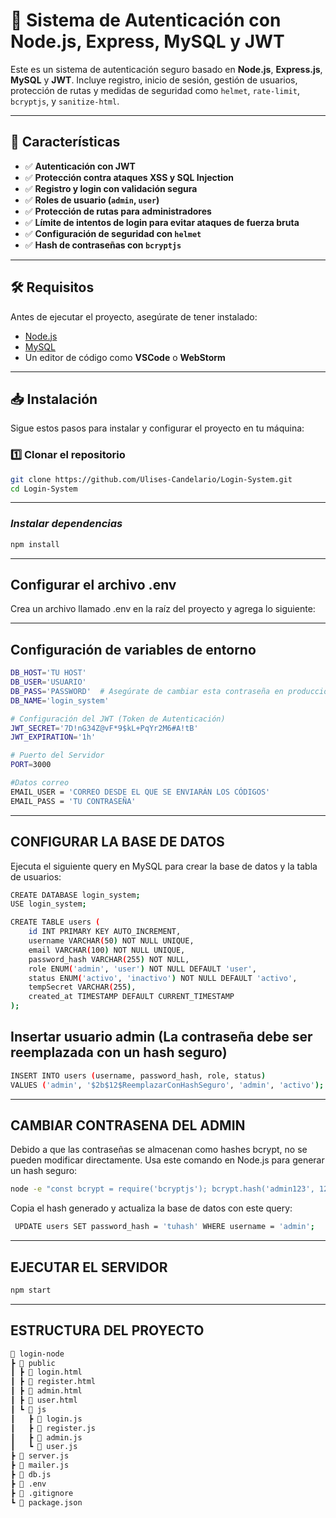 # 📌 Sistema de Autenticación con Node.js, Express, MySQL y JWT

Este es un sistema de autenticación seguro basado en **Node.js**, **Express.js**, **MySQL** y **JWT**. Incluye registro, inicio de sesión, gestión de usuarios, protección de rutas y medidas de seguridad como `helmet`, `rate-limit`, `bcryptjs`, y `sanitize-html`.

---

## 🚀 **Características**
- ✅ **Autenticación con JWT**
- ✅ **Protección contra ataques XSS y SQL Injection**
- ✅ **Registro y login con validación segura**
- ✅ **Roles de usuario (`admin`, `user`)**
- ✅ **Protección de rutas para administradores**
- ✅ **Límite de intentos de login para evitar ataques de fuerza bruta**
- ✅ **Configuración de seguridad con `helmet`**
- ✅ **Hash de contraseñas con `bcryptjs`**

---

## 🛠 **Requisitos**
Antes de ejecutar el proyecto, asegúrate de tener instalado:
- [Node.js](https://nodejs.org/)
- [MySQL](https://www.mysql.com/)
- Un editor de código como **VSCode** o **WebStorm**

---

## 📥 **Instalación**
Sigue estos pasos para instalar y configurar el proyecto en tu máquina:

### 1️⃣ **Clonar el repositorio**
```bash
git clone https://github.com/Ulises-Candelario/Login-System.git
cd Login-System 
```
---

### *Instalar dependencias*
```bash
npm install
```
---
## Configurar el archivo .env

Crea un archivo llamado .env en la raíz del proyecto y agrega lo siguiente:

---

## Configuración de variables de entorno
```bash
DB_HOST='TU HOST'
DB_USER='USUARIO'
DB_PASS='PASSWORD'  # Asegúrate de cambiar esta contraseña en producción
DB_NAME='login_system'

# Configuración del JWT (Token de Autenticación)
JWT_SECRET='7D!nG34Z@vF*9$kL+PqYr2M6#A!tB'
JWT_EXPIRATION='1h'

# Puerto del Servidor
PORT=3000

#Datos correo
EMAIL_USER = 'CORREO DESDE EL QUE SE ENVIARÁN LOS CÓDIGOS'
EMAIL_PASS = 'TU CONTRASEÑA'
```

---
## CONFIGURAR LA BASE DE DATOS
Ejecuta el siguiente query en MySQL para crear la base de datos y la tabla de usuarios:
```bash
CREATE DATABASE login_system;
USE login_system;

CREATE TABLE users (
    id INT PRIMARY KEY AUTO_INCREMENT,
    username VARCHAR(50) NOT NULL UNIQUE,
    email VARCHAR(100) NOT NULL UNIQUE,
    password_hash VARCHAR(255) NOT NULL,
    role ENUM('admin', 'user') NOT NULL DEFAULT 'user',
    status ENUM('activo', 'inactivo') NOT NULL DEFAULT 'activo',
    tempSecret VARCHAR(255),
    created_at TIMESTAMP DEFAULT CURRENT_TIMESTAMP
);
```
## Insertar usuario admin (La contraseña debe ser reemplazada con un hash seguro)
```bash
INSERT INTO users (username, password_hash, role, status) 
VALUES ('admin', '$2b$12$ReemplazarConHashSeguro', 'admin', 'activo');
```
---
## CAMBIAR CONTRASENA DEL ADMIN
Debido a que las contraseñas se almacenan como hashes bcrypt, no se pueden modificar directamente. Usa este comando en Node.js para generar un hash seguro:
```bash
node -e "const bcrypt = require('bcryptjs'); bcrypt.hash('admin123', 12).then(console.log);"
```
 Copia el hash generado y actualiza la base de datos con este query:
```bash
 UPDATE users SET password_hash = 'tuhash' WHERE username = 'admin';
```
---
 ## EJECUTAR EL SERVIDOR
 ```bash
 npm start
 ```
---
 ## ESTRUCTURA DEL PROYECTO
 ```bash
 📂 login-node
 ┣ 📂 public
 ┃ ┣ 📄 login.html
 ┃ ┣ 📄 register.html
 ┃ ┣ 📄 admin.html
 ┃ ┣ 📄 user.html
 ┃ ┗ 📂 js
 ┃   ┣ 📄 login.js
 ┃   ┣ 📄 register.js
 ┃   ┣ 📄 admin.js
 ┃   ┗ 📄 user.js
 ┣ 📄 server.js
 ┣ 📄 mailer.js
 ┣ 📄 db.js
 ┣ 📄 .env
 ┣ 📄 .gitignore
 ┗ 📄 package.json
```
